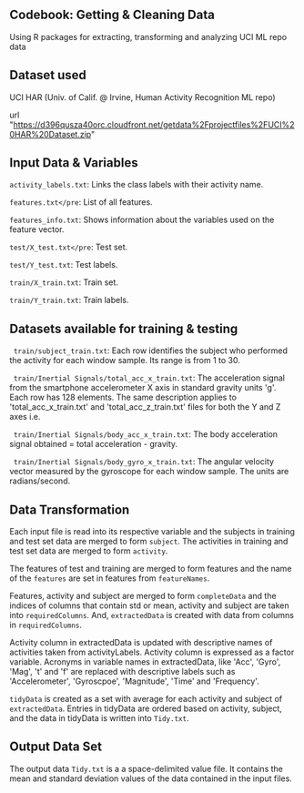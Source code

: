 ## Codebook: Getting & Cleaning Data
Using R packages for extracting, transforming and analyzing UCI ML repo data 

## Dataset used
UCI HAR (Univ. of Calif. @ Irvine, Human Activity Recognition ML repo)

url "https://d396qusza40orc.cloudfront.net/getdata%2Fprojectfiles%2FUCI%20HAR%20Dataset.zip"

## Input Data & Variables
`activity_labels.txt`:  Links the class labels with their activity name.

`features.txt</pre`: List of all features.

`features_info.txt`: Shows information about the variables used on the feature vector.

`test/X_test.txt</pre`: Test set.

`test/Y_test.txt`: Test labels.

`train/X_train.txt`: Train set.

`train/Y_train.txt`: Train labels.

## Datasets available for training & testing
` train/subject_train.txt`: Each row identifies the subject who performed the activity for each window sample. Its range is from 1 to 30.

` train/Inertial Signals/total_acc_x_train.txt`: The acceleration signal from the smartphone accelerometer X axis in standard gravity units 'g'. Each row has 128 elements. The same description applies to 'total_acc_x_train.txt' and 'total_acc_z_train.txt' files for both the Y and Z axes i.e.

` train/Inertial Signals/body_acc_x_train.txt`: The body acceleration signal obtained = total acceleration - gravity.

` train/Inertial Signals/body_gyro_x_train.txt`: The angular velocity vector measured by the gyroscope for each window sample. The units are radians/second.

## Data Transformation

Each input file is read into its respective variable and the subjects in training and test set data are merged to form `subject`. The activities in training and test set data are merged to form `activity`. 

The features of test and training are merged to form features and the name of the `features` are set in features from `featureNames`.

Features, activity and subject are merged to form `completeData` and the indices of columns that contain std or mean, activity and subject are taken into `requiredColumns`. And, `extractedData` is created with data from columns in `requiredColumns`.

Activity column in extractedData is updated with descriptive names of activities taken from activityLabels. Activity column is expressed as a factor variable. Acronyms in variable names in extractedData, like 'Acc', 'Gyro', 'Mag', 't' and 'f' are replaced with descriptive labels such as 'Accelerometer', 'Gyroscpoe', 'Magnitude', 'Time' and 'Frequency'.

`tidyData` is created as a set with average for each activity and subject of `extractedData`. Entries in tidyData are ordered based on activity, subject, and the data in tidyData is written into `Tidy.txt`.

## Output Data Set
The output data `Tidy.txt` is a a space-delimited value file. It contains the mean and standard deviation values of the data contained in the input files.
